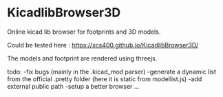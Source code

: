 # KicadlibBrowser3D
Online kicad lib browser for footprints and 3D models.

Could be tested here : https://xcs400.github.io/KicadlibBrowser3D/

The models and footprint are rendered using threejs.  


todo: 
 -fix bugs (mainly in the .kicad_mod parser)
 -generate a dynamic list from the official .pretty folder (here it is static from modellist.js)
 -add external public path
 -setup a better browser
 ...

